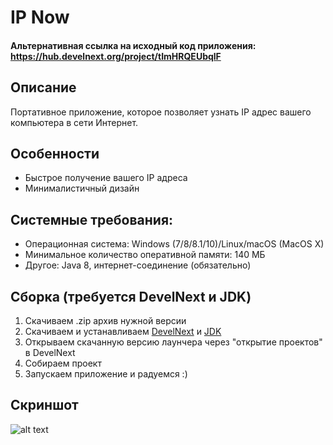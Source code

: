 # IP Now
#### Альтернативная ссылка на исходный код приложения: https://hub.develnext.org/project/tImHRQEUbqlF
## Описание
Портативное приложение, которое позволяет узнать IP адрес вашего компьютера в сети Интернет.
## Особенности
* Быстрое получение вашего IP адреса
* Минималистичный дизайн
## Системные требования:
* Операционная система: Windows (7/8/8.1/10)/Linux/macOS (MacOS X)
* Минимальное количество оперативной памяти: 140 МБ
* Другое: Java 8, интернет-соединение (обязательно)
## Сборка (требуется DevelNext и JDK)
1. Скачиваем .zip архив нужной версии
2. Скачиваем и устанавливаем [DevelNext](https://github.com/jphp-group/develnext/releases) и [JDK](https://www.oracle.com/technetwork/java/javase/downloads/2133151)
3. Открываем скачанную версию лаунчера через "открытие проектов" в DevelNext
4. Собираем проект 
5. Запускаем приложение и радуемся :)
## Скриншот
![alt text](https://i.imgur.com/DQKCY2a.png) 
